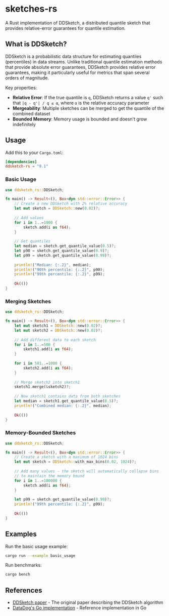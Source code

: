 # sketches-rs

A Rust implementation of DDSketch, a distributed quantile sketch that provides relative-error guarantees for quantile estimation.

## What is DDSketch?

DDSketch is a probabilistic data structure for estimating quantiles (percentiles) in data streams. Unlike traditional quantile estimation methods that provide absolute error guarantees, DDSketch provides relative error guarantees, making it particularly useful for metrics that span several orders of magnitude.

Key properties:
- **Relative Error**: If the true quantile is `q`, DDSketch returns a value `q'` such that `|q - q'| / q ≤ α`, where `α` is the relative accuracy parameter
- **Mergeability**: Multiple sketches can be merged to get the quantile of the combined dataset
- **Bounded Memory**: Memory usage is bounded and doesn't grow indefinitely

## Usage

Add this to your `Cargo.toml`:

```toml
[dependencies]
ddsketch-rs = "0.1"
```

### Basic Usage

```rust
use ddsketch_rs::DDSketch;

fn main() -> Result<(), Box<dyn std::error::Error>> {
    // Create a new DDSketch with 2% relative accuracy
    let mut sketch = DDSketch::new(0.02)?;
    
    // Add values
    for i in 1..=1000 {
        sketch.add(i as f64);
    }
    
    // Get quantiles
    let median = sketch.get_quantile_value(0.5)?;
    let p90 = sketch.get_quantile_value(0.9)?;
    let p99 = sketch.get_quantile_value(0.99)?;
    
    println!("Median: {:.2}", median);
    println!("90th percentile: {:.2}", p90);
    println!("99th percentile: {:.2}", p99);
    
    Ok(())
}
```

### Merging Sketches

```rust
use ddsketch_rs::DDSketch;

fn main() -> Result<(), Box<dyn std::error::Error>> {
    let mut sketch1 = DDSketch::new(0.02)?;
    let mut sketch2 = DDSketch::new(0.02)?;
    
    // Add different data to each sketch
    for i in 1..=500 {
        sketch1.add(i as f64);
    }
    
    for i in 501..=1000 {
        sketch2.add(i as f64);
    }
    
    // Merge sketch2 into sketch1
    sketch1.merge(&sketch2)?;
    
    // Now sketch1 contains data from both sketches
    let median = sketch1.get_quantile_value(0.5)?;
    println!("Combined median: {:.2}", median);
    
    Ok(())
}
```

### Memory-Bounded Sketches

```rust
use ddsketch_rs::DDSketch;

fn main() -> Result<(), Box<dyn std::error::Error>> {
    // Create a sketch with a maximum of 1024 bins
    let mut sketch = DDSketch::with_max_bins(0.02, 1024)?;
    
    // Add many values - the sketch will automatically collapse bins
    // to maintain the memory bound
    for i in 1..=100000 {
        sketch.add(i as f64);
    }
    
    let p99 = sketch.get_quantile_value(0.99)?;
    println!("99th percentile: {:.2}", p99);
    
    Ok(())
}
```

## Examples

Run the basic usage example:

```bash
cargo run --example basic_usage
```

Run benchmarks:

```bash
cargo bench
```

## References

- [DDSketch paper](https://www.vldb.org/pvldb/vol12/p2195-masson.pdf) - The original paper describing the DDSketch algorithm
- [DataDog's Go implementation](https://github.com/DataDog/sketches-go) - Reference implementation in Go
